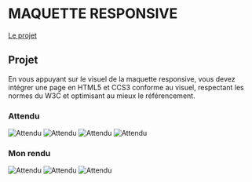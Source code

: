 # MAQUETTE RESPONSIVE 

[Le projet](http://maquette_responsive.sekhmset.me/)
## Projet 

En vous appuyant sur le visuel de la maquette responsive, vous devez intégrer une page en HTML5 et CCS3
conforme au visuel, respectant les normes du W3C et optimisant au mieux le référencement.

### Attendu 

![Attendu](./.github/preview/attendu/screenshot_1.png)
![Attendu](./.github/preview/attendu/screenshot_2.png)
![Attendu](./.github/preview/attendu/screenshot_3.png)
![Attendu](./.github/preview/attendu/screenshot_4.png)

### Mon rendu

![Attendu](./.github/preview/1.png)
![Attendu](./.github/preview/2.png)
![Attendu](./.github/preview/3.png)

